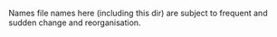 Names file names here (including this dir) are subject to frequent and
sudden change and reorganisation.
